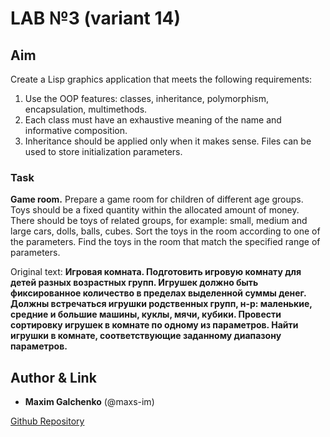 # LAB №3 (variant 14)

## Aim

Create a Lisp graphics application that meets the following requirements:

1. Use the OOP features: classes, inheritance, polymorphism, encapsulation, multimethods.
2. Each class must have an exhaustive meaning of the name and informative composition.
3. Inheritance should be applied only when it makes sense.
Files can be used to store initialization parameters.

### Task

__Game room.__ Prepare a game room for children of different age groups. Toys should be a fixed quantity within the allocated amount of money. There should be toys of related groups, for example: small, medium and large cars, dolls, balls, cubes.
Sort the toys in the room according to one of the parameters. Find the toys in the room that match the specified range of parameters.

Original text: **Игровая комната. Подготовить игровую комнату для детей разных возрастных групп. Игрушек должно быть фиксированное количество в пределах выделенной суммы денег. Должны встречаться игрушки родственных групп, н-р: маленькие, средние и большие машины, куклы, мячи, кубики. Провести сортировку игрушек в  комнате по одному из параметров. Найти игрушки в комнате, соответствующие заданному диапазону параметров.**

## Author & Link

- **Maxim Galchenko** (@maxs-im)

[Github Repository](https://github.com/maxs-im/Functional/tree/master/lab_3)